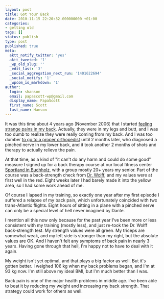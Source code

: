 ```yaml
---
layout: post
title: Got Your Back
date: 2010-11-15 22:20:32.000000000 +01:00
categories:
- getting old
tags: []
status: publish
type: post
published: true
meta:
  aktt_notify_twitter: 'yes'
  aktt_tweeted: '1'
  _wp_old_slug: ''
  _edit_last: '3'
  _social_aggregation_next_run: '1401622694'
  _social_notify: '1'
  _wpcom_is_markdown: '1'
author:
  login: shanson
  email: papascott-wp@gmail.com
  display_name: PapaScott
  first_name: Scott
  last_name: Hanson
---
```

<p>It was this time about 4 years ago (November 2006) that I started <a href="https://www.papascott.de/archives/2006/12/06/pinch-my-grits/">feeling strange pains in my back</a>. Actually, they were in my legs and butt, and I was too dumb to realize they were really coming from my back. And I was too dumber <a href="https://www.papascott.de/archives/2007/01/08/needles-and-pins/">to go to a proper orthopedist</a> until 2 months later, who diagnosed a pinched nerve in my lower back, and it took another 2 months of shots and therapy to actually relieve the pain.</p>
<p>At that time, as a kind of "it can't do any harm and could do some good" measure I signed up for a back therapy course at our local fitness center <a href="http://www.sportland-buchholz.de/">Sportland in Buchholz</a>, with a group mostly 20+ years my senior. Part of the course was a back-strength check from <a href="http://www.dr-wolff.de/">Dr. Wolff</a>, and my values were at first well in the red. Eight weeks later I had barely made it into the yellow area, so I had some work ahead of me.</p>
<p>Of course I lapsed in my training, so exactly one year after my first episode I suffered a relapse of my back pain, which unfortunately coincided with two trans-Atlantic flights. Eight hours of sitting in a plane with a pinched nerve can only be a special level of hell never imagined by Dante.</p>
<p>I mention all this now only because for the past year I've been more or less consistent with my training (mostly less), and just re-took the Dr. Wolff back-strength test. My strength values were all green. My triceps are somewhat weak, and my left side is stronger than my right, but the absolute values are OK. And I haven't felt any symptoms of back pain in nearly 3 years. Having gone through that hell, I'm happy not to have to deal with it again.</p>
<p>My weight isn't yet optimal, and that plays a big factor as well. But it's gotten better. I weighed 106 kg when my back problems began, and I'm at 93 kg now. I'm still above my ideal BMI, but I'm much better than I was.</p>
<p>Back pain is one of the major health problems in middle age. I've been able to beat it by reducing my weight and increasing my back strength. That strategy could work for others as well.</p>
